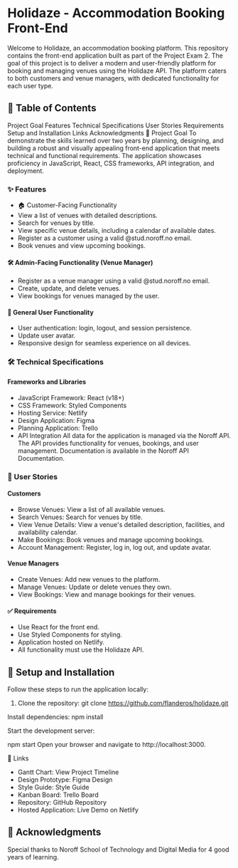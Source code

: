 # Holidaze - Accommodation Booking Front-End


Welcome to Holidaze, an accommodation booking platform. This repository contains the front-end application built as part of the Project Exam 2. The goal of this project is to deliver a modern and user-friendly platform for booking and managing venues using the Holidaze API. The platform caters to both customers and venue managers, with dedicated functionality for each user type.

## 📖 Table of Contents
Project Goal
Features
Technical Specifications
User Stories
Requirements
Setup and Installation
Links
Acknowledgments
🎯 Project Goal
To demonstrate the skills learned over two years by planning, designing, and building a robust and visually appealing front-end application that meets technical and functional requirements. The application showcases proficiency in JavaScript, React, CSS frameworks, API integration, and deployment.

### ✨ Features
- 🏠 Customer-Facing Functionality
- View a list of venues with detailed descriptions.
- Search for venues by title.
- View specific venue details, including a calendar of available dates.
- Register as a customer using a valid @stud.noroff.no email.
- Book venues and view upcoming bookings.

#### 🛠️ Admin-Facing Functionality (Venue Manager)
- Register as a venue manager using a valid @stud.noroff.no email.
- Create, update, and delete venues.
- View bookings for venues managed by the user.

#### 👥 General User Functionality
- User authentication: login, logout, and session persistence.
- Update user avatar.
- Responsive design for seamless experience on all devices.

### 🛠 Technical Specifications

#### Frameworks and Libraries
- JavaScript Framework: React (v18+)
- CSS Framework: Styled Components
- Hosting Service: Netlify
- Design Application: Figma
- Planning Application: Trello
- API Integration
All data for the application is managed via the Noroff API. The API provides functionality for venues, bookings, and user management. Documentation is available in the Noroff API Documentation.

### 📜 User Stories
#### Customers
- Browse Venues: View a list of all available venues.
- Search Venues: Search for venues by title.
- View Venue Details: View a venue's detailed description, facilities, and availability calendar.
- Make Bookings: Book venues and manage upcoming bookings.
- Account Management: Register, log in, log out, and update avatar.
#### Venue Managers
- Create Venues: Add new venues to the platform.
- Manage Venues: Update or delete venues they own.
- View Bookings: View and manage bookings for their venues.

#### ✅ Requirements
- Use React for the front end.
- Use Styled Components for styling.
- Application hosted on Netlify.
- All functionality must use the Holidaze API.
## 🚀 Setup and Installation
Follow these steps to run the application locally:

1. Clone the repository:
git clone https://github.com/flanderos/holidaze.git

Install dependencies:
npm install


Start the development server:

npm start
Open your browser and navigate to http://localhost:3000.

🔗 Links
- Gantt Chart: View Project Timeline
- Design Prototype: Figma Design
- Style Guide: Style Guide
- Kanban Board: Trello Board
- Repository: GitHub Repository
- Hosted Application: Live Demo on Netlify

## 🙌 Acknowledgments
Special thanks to Noroff School of Technology and Digital Media for 4 good years of learning.

